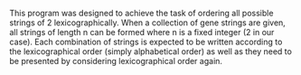 This program was designed to achieve the task of ordering all possible strings of 2 lexicographically.  When a collection of gene strings are given, all strings of length n can be formed where n is a fixed integer (2 in our case). Each combination of strings is expected to be written according to the lexicographical order (simply alphabetical order) as well as they need to be presented by considering lexicographical order again. 
